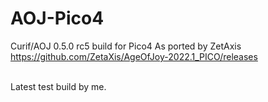 # AOJ-Pico4
Curif/AOJ 0.5.0 rc5 build for Pico4
As ported by ZetAxis
https://github.com/ZetaXis/AgeOfJoy-2022.1_PICO/releases

<br>
Latest test build by me.



